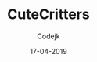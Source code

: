 ---
title: CuteCritters
author:
- Codejk 
description: >
  this texture pack has been in the making for almost 2 days now. it is my attempt to recreate the pink critter. i hope you enjoy. inspired by Cutiejea's profile picture!
date: 17-04-2019
featured: true
image: https://cdn.discordapp.com/attachments/567143780755701760/568109759715344394/Screen_Shot_2019-04-17_at_17.16.58.png
icon: https://cdn.discordapp.com/attachments/567143780755701760/568109590697476106/Screen_Shot_2019-04-17_at_17.20.46.png
code: eyJ2ZXJzaW9uIjoiMCIsIm5hbWUiOiJDdXRlQ3JpdHRlcnMiLCJkZXNjcmlwdGlvbiI6InRoaXMgdGV4dHVyZSBwYWNrIGhhcyBiZWVuIGluIHRoZSBtYWtpbmcgZm9yIGFsbW9zdCAyIGRheXMgbm93LiBpdCBpcyBteSBhdHRlbXB0IHRvIHJlY3JlYXRlIHRoZSBwaW5rIGNyaXR0ZXIuIGkgaG9wZSB5b3UgZW5qb3kuIGluc3BpcmVkIGJ5IEBDdXRpZWplYSdzIHByb2ZpbGUgcGljdHVyZSEiLCJoYW1zdGVyIjoiaHR0cHM6Ly9pLmltZ3VyLmNvbS9JWFdCQVlVLnBuZyIsInNuYWlsIjoiaHR0cHM6Ly9pLmltZ3VyLmNvbS9XTHFFVUV5LnBuZyIsIml0ZW1zIjoiIiwidGF2ZW5Qcm9wcyI6IiJ9
install: https://raw.githubusercontent.com/boxcritters/boxcritters.github.io/master/tp/CuteCritters.bctp.json
---